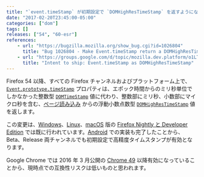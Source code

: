 ```yaml
---
title: "`event.timeStamp` が初期設定で `DOMHighResTimeStamp` を返すようになりました"
date: "2017-02-20T23:45:00-05:00"
categories: ["dom"]
tags: []
releases: ["54", "60-esr"]
references:
    - url: "https://bugzilla.mozilla.org/show_bug.cgi?id=1026804"
      title: "Bug 1026804 - Make Event.timeStamp return a DOMHighResTimeStamp by default (switch on pref)"
    - url: "https://groups.google.com/d/topic/mozilla.dev.platform/o1LT02foznI/discussion"
      title: "Intent to ship: Event.timeStamp as DOMHighResTimeStamp"
---
```

Firefox 54 以降、すべての Firefox チャンネルおよびプラットフォーム上で、[`Event.prototype.timeStamp`](https://developer.mozilla.org/docs/Web/API/Event/timeStamp) プロパティは、エポック時間からのミリ秒単位でしかなかった整数型 [`DOMTimeStamp`](https://developer.mozilla.org/docs/Web/API/DOMTimeStamp) 値に代わり、整数部にミリ秒、小数部にマイクロ秒を含む、[ページ読み込み](https://developer.mozilla.org/docs/Web/API/PerformanceTiming/navigationStart) からの浮動小数点数型 [`DOMHighResTimeStamp`](https://developer.mozilla.org/docs/Web/API/DOMHighResTimeStamp) 値を返します。

この変更は、[Windows](https://www.fxsitecompat.dev/ja/docs/2014/event-timestamp-now-returns-domhighrestimestamp-on-nightly-aurora-for-windows/)、[Linux](https://www.fxsitecompat.dev/ja/docs/2015/event-timestamp-now-returns-domhighrestimestamp-on-nightly-aurora-for-linux/)、[macOS](https://bugzilla.mozilla.org/show_bug.cgi?id=1256562) 版の [Firefox Nightly と Developer Edition](https://www.mozilla.org/firefox/channel/desktop/) では既に行われています。[Android](https://bugzilla.mozilla.org/show_bug.cgi?id=1256565) での実装も完了したことから、Beta、Release 両チャンネルでも初期設定で高精度タイムスタンプが有効となります。

Google Chrome では 2016 年 3 月公開の [Chrome 49](https://developers.google.com/web/updates/2016/01/high-res-timestamps) 以降有効になっていることから、現時点での互換性リスクは低いものと思われます。
